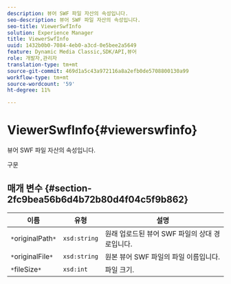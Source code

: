 ```yaml
---
description: 뷰어 SWF 파일 자산의 속성입니다.
seo-description: 뷰어 SWF 파일 자산의 속성입니다.
seo-title: ViewerSwfInfo
solution: Experience Manager
title: ViewerSwfInfo
uuid: 1432b0b0-7084-4eb0-a3cd-0e5bee2a5649
feature: Dynamic Media Classic,SDK/API,뷰어
role: 개발자,관리자
translation-type: tm+mt
source-git-commit: 469d1a5c43a972116a8a2efb0de5708800130a99
workflow-type: tm+mt
source-wordcount: '59'
ht-degree: 11%

---
```



# ViewerSwfInfo{#viewerswfinfo}

뷰어 SWF 파일 자산의 속성입니다.

구문

## 매개 변수 {#section-2fc9bea56b6d4b72b80d4f04c5f9b862}

| 이름 | 유형 | 설명 |
|---|---|---|
| `*`originalPath`*` | `xsd:string` | 원래 업로드된 뷰어 SWF 파일의 상대 경로입니다. |
| `*`originalFile`*` | `xsd:string` | 원본 뷰어 SWF 파일의 파일 이름입니다. |
| `*`fileSize`*` | `xsd:int` | 파일 크기. |

